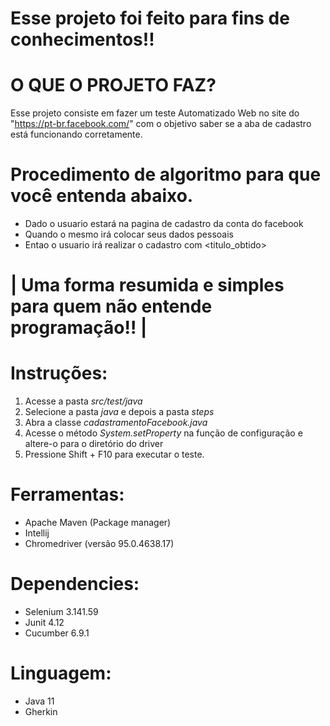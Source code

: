 
# Esse projeto foi feito para fins de conhecimentos!!

# O QUE O PROJETO FAZ?
 
 Esse projeto consiste em fazer um teste Automatizado Web no site do "https://pt-br.facebook.com/" com o objetivo saber se a aba de cadastro está funcionando corretamente. 

  # Procedimento de algoritmo para que você entenda abaixo.

   + Dado o usuario estará na pagina de cadastro da conta do facebook
   + Quando o mesmo irá colocar seus dados pessoais <cadastro>
   + Entao o usuario irá realizar o cadastro com <titulo_obtido>

  # | Uma forma resumida e simples para quem não entende programação!! |


# Instruções:

1. Acesse a pasta *src/test/java*
2. Selecione a pasta *java* e depois a pasta *steps*
3. Abra a classe *cadastramentoFacebook.java*
4. Acesse o método *System.setProperty* na função de configuração e altere-o para o diretório do driver
5. Pressione Shift + F10 para executar o teste.

# Ferramentas:

* Apache Maven (Package manager)
* Intellij
* Chromedriver (versão 95.0.4638.17)

# Dependencies:

* Selenium 3.141.59
* Junit 4.12
* Cucumber 6.9.1

# Linguagem:

* Java 11
* Gherkin
